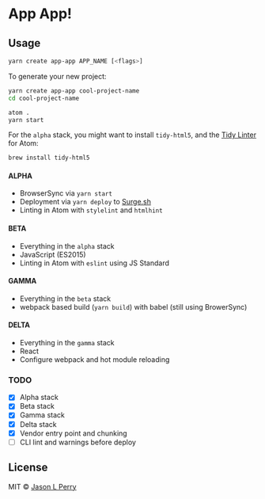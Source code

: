 # App App!

## Usage

```bash
yarn create app-app APP_NAME [<flags>]
```

To generate your new project:

```bash
yarn create app-app cool-project-name
cd cool-project-name

atom .
yarn start
```

For the `alpha` stack, you might want to install `tidy-html5`, and the [Tidy Linter](https://atom.io/packages/linter-tidy) for Atom:

```bash
brew install tidy-html5
```

#### ALPHA

* BrowserSync via `yarn start`
* Deployment via `yarn deploy` to [Surge.sh](https://surge.sh)
* Linting in Atom with `stylelint` and `htmlhint`

#### BETA

* Everything in the `alpha` stack
* JavaScript (ES2015)
* Linting in Atom with `eslint` using JS Standard

#### GAMMA

* Everything in the `beta` stack
* webpack based build (`yarn build`) with babel (still using BrowerSync)

#### DELTA

* Everything in the `gamma` stack
* React
* Configure webpack and hot module reloading

### TODO

* [x] Alpha stack
* [x] Beta stack
* [x] Gamma stack
* [x] Delta stack
* [x] Vendor entry point and chunking
* [ ] CLI lint and warnings before deploy

## License

MIT &copy; [Jason L Perry](https://github.com/ambethia)

